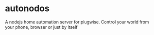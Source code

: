 autonodos
=========

A nodejs home automation server for plugwise. Control your world from your phone, browser or just by itself
